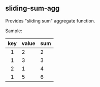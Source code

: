 sliding-sum-agg
--------------

Provides "sliding sum" aggregate function.

Sample:

| key | value | sum |
|:---:|-------|-----|
| 1   | 2     | 2   |
| 1   | 3     | 3   |
| 2   | 1     | 4   |
| 1   | 5     | 6   |

